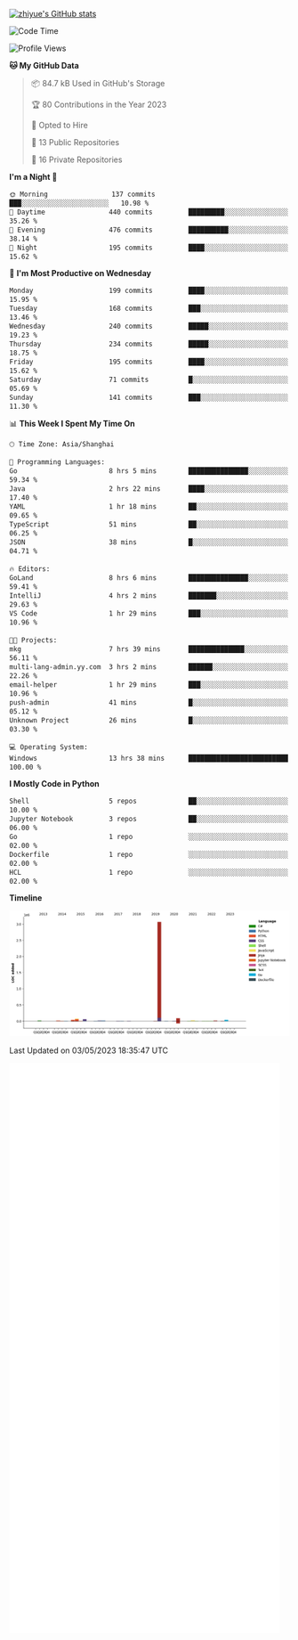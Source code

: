 
[![zhiyue's GitHub stats](https://github-readme-stats.vercel.app/api?username=zhiyue)](https://github.com/anuraghazra/github-readme-stats&&show_icons=true)

<!--START_SECTION:waka-->
![Code Time](http://img.shields.io/badge/Code%20Time-1%2C179%20hrs%208%20mins-blue)

![Profile Views](http://img.shields.io/badge/Profile%20Views-0-blue)

**🐱 My GitHub Data** 

> 📦 84.7 kB Used in GitHub's Storage 
 > 
> 🏆 80 Contributions in the Year 2023
 > 
> 💼 Opted to Hire
 > 
> 📜 13 Public Repositories 
 > 
> 🔑 16 Private Repositories 
 > 
**I'm a Night 🦉** 

```text
🌞 Morning                137 commits         ███░░░░░░░░░░░░░░░░░░░░░░   10.98 % 
🌆 Daytime                440 commits         █████████░░░░░░░░░░░░░░░░   35.26 % 
🌃 Evening                476 commits         ██████████░░░░░░░░░░░░░░░   38.14 % 
🌙 Night                  195 commits         ████░░░░░░░░░░░░░░░░░░░░░   15.62 % 
```
📅 **I'm Most Productive on Wednesday** 

```text
Monday                   199 commits         ████░░░░░░░░░░░░░░░░░░░░░   15.95 % 
Tuesday                  168 commits         ███░░░░░░░░░░░░░░░░░░░░░░   13.46 % 
Wednesday                240 commits         █████░░░░░░░░░░░░░░░░░░░░   19.23 % 
Thursday                 234 commits         █████░░░░░░░░░░░░░░░░░░░░   18.75 % 
Friday                   195 commits         ████░░░░░░░░░░░░░░░░░░░░░   15.62 % 
Saturday                 71 commits          █░░░░░░░░░░░░░░░░░░░░░░░░   05.69 % 
Sunday                   141 commits         ███░░░░░░░░░░░░░░░░░░░░░░   11.30 % 
```


📊 **This Week I Spent My Time On** 

```text
🕑︎ Time Zone: Asia/Shanghai

💬 Programming Languages: 
Go                       8 hrs 5 mins        ███████████████░░░░░░░░░░   59.34 % 
Java                     2 hrs 22 mins       ████░░░░░░░░░░░░░░░░░░░░░   17.40 % 
YAML                     1 hr 18 mins        ██░░░░░░░░░░░░░░░░░░░░░░░   09.65 % 
TypeScript               51 mins             ██░░░░░░░░░░░░░░░░░░░░░░░   06.25 % 
JSON                     38 mins             █░░░░░░░░░░░░░░░░░░░░░░░░   04.71 % 

🔥 Editors: 
GoLand                   8 hrs 6 mins        ███████████████░░░░░░░░░░   59.41 % 
IntelliJ                 4 hrs 2 mins        ███████░░░░░░░░░░░░░░░░░░   29.63 % 
VS Code                  1 hr 29 mins        ███░░░░░░░░░░░░░░░░░░░░░░   10.96 % 

🐱‍💻 Projects: 
mkg                      7 hrs 39 mins       ██████████████░░░░░░░░░░░   56.11 % 
multi-lang-admin.yy.com  3 hrs 2 mins        ██████░░░░░░░░░░░░░░░░░░░   22.26 % 
email-helper             1 hr 29 mins        ███░░░░░░░░░░░░░░░░░░░░░░   10.96 % 
push-admin               41 mins             █░░░░░░░░░░░░░░░░░░░░░░░░   05.12 % 
Unknown Project          26 mins             █░░░░░░░░░░░░░░░░░░░░░░░░   03.30 % 

💻 Operating System: 
Windows                  13 hrs 38 mins      █████████████████████████   100.00 % 
```

**I Mostly Code in Python** 

```text
Shell                    5 repos             ██░░░░░░░░░░░░░░░░░░░░░░░   10.00 % 
Jupyter Notebook         3 repos             ██░░░░░░░░░░░░░░░░░░░░░░░   06.00 % 
Go                       1 repo              ░░░░░░░░░░░░░░░░░░░░░░░░░   02.00 % 
Dockerfile               1 repo              ░░░░░░░░░░░░░░░░░░░░░░░░░   02.00 % 
HCL                      1 repo              ░░░░░░░░░░░░░░░░░░░░░░░░░   02.00 % 
```



**Timeline**

![Lines of Code chart](https://raw.githubusercontent.com/zhiyue/zhiyue/main/assets/bar_graph.png)


 Last Updated on 03/05/2023 18:35:47 UTC
<!--END_SECTION:waka-->

<!-- [![Top Langs](https://github-readme-stats.vercel.app/api/top-langs/?username=zhiyue)](https://github.com/anuraghazra/github-readme-stats) -->

![](./github-metrics.svg)

